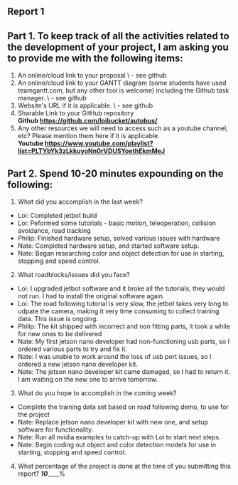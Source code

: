 Report 1
-----------

Part 1. To keep track of all the activities related to the development of your project, I am asking you to provide me with the following items:
-----------
1. An online/cloud link to your proposal
\ - see github
2. An online/cloud link to your GANTT diagram (some students have used teamgantt.com, but any other tool is welcome) including the Github task manager.
\ - see github
3. Website's URL if it is applicable.
\ - see github
4. Sharable Link to your GitHub repository
\
**Github https://github.com/loibucket/autobus/**
5. Any other resources we will need to access such as a youtube channel, etc? Please mention them here if it is applicable.
\
**Youtube https://www.youtube.com/playlist?list=PLTYbYk3zLkkuyoNn0rVDUSYoethEkmMeJ**

Part 2. Spend 10-20 minutes expounding on the following:
------------
1. What did you accomplish in the last week?
- Loi: Completed jetbot build
- Loi: Peformed some tutorials - basic motion, teleoperation, collision avoidance, road tracking
- Philip: Finished hardware setup, solved various issues with hardware
- Nate: Completed hardware setup, and started software setup.
- Nate: Began researching color and object detection for use in starting, stopping and speed control.

2. What roadblocks/issues did you face?
- Loi: I upgraded jetbot software and it broke all the tutorials, they would not run.  I had to install the original software again.
- Loi: The road following tutorial is very slow, the jetbot takes very long to udpate the camera, making it very time consuming to collect training data.  This issue is ongoing.
- Philip: The kit shipped with incorrect and non fitting parts, it took a while for new ones to be delivered
- Nate: My first jetson nano developer had non-functioning usb parts, so I ordered various parts to try and fix it.
- Nate: I was unable to work around the loss of usb port issues, so I ordered a new jetson nano developer kit.
- Nate: The jetson nano developer kit came damaged, so I had to return it. I am waiting on the new one to arrive tomorrow.

3. What do you hope to accomplish in the coming week?
- Complete the training data set based on road following demo, to use for the project
- Nate: Replace jetson nano developer kit with new one, and setup software for functionality.
- Nate: Run all nvidia examples to catch-up with Loi to start next steps.
- Nate: Begin coding out object and color detection models for use in starting, stopping and speed control.

4. What percentage of the project is done at the time of you submitting this report? ___10_______%
